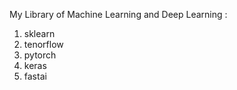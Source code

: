 My Library of Machine Learning and Deep Learning :

1. sklearn
2. tenorflow 
3. pytorch
4. keras
5. fastai
